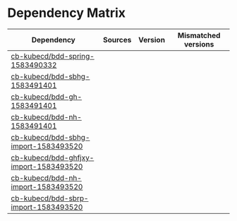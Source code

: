 # Dependency Matrix

Dependency | Sources | Version | Mismatched versions
---------- | ------- | ------- | -------------------
[cb-kubecd/bdd-spring-1583490332](https://github.com/cb-kubecd/bdd-spring-1583490332.git) |  | []() | 
[cb-kubecd/bdd-sbhg-1583491401](https://github.com/cb-kubecd/bdd-sbhg-1583491401.git) |  | []() | 
[cb-kubecd/bdd-gh-1583491401](https://github.com/cb-kubecd/bdd-gh-1583491401.git) |  | []() | 
[cb-kubecd/bdd-nh-1583491401](https://github.com/cb-kubecd/bdd-nh-1583491401.git) |  | []() | 
[cb-kubecd/bdd-sbhg-import-1583493520](https://github.com/cb-kubecd/bdd-sbhg-import-1583493520.git) |  | []() | 
[cb-kubecd/bdd-ghfjxy-import-1583493520](https://github.com/cb-kubecd/bdd-ghfjxy-import-1583493520.git) |  | []() | 
[cb-kubecd/bdd-nh-import-1583493520](https://github.com/cb-kubecd/bdd-nh-import-1583493520.git) |  | []() | 
[cb-kubecd/bdd-sbrp-import-1583493520](https://github.com/cb-kubecd/bdd-sbrp-import-1583493520.git) |  | []() | 
